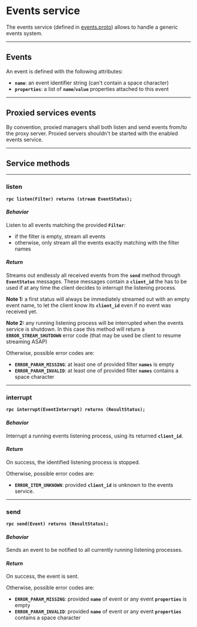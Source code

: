 # Events service

The events service (defined in [events.proto](../protos/grpc_helper/api/events.proto)) allows to handle a generic events system.


---
## Events

An event is defined with the following attributes:
* **`name`**: an event identifier string (can't contain a space character)
* **`properties`**: a list of **`name`**/**`value`** properties attached to this event


---
## Proxied services events

By convention, proxied managers shall both listen and send events from/to the proxy server. Proxied servers shouldn't be started with the enabled events service.


---
## Service methods


---
### listen

**`rpc listen(Filter) returns (stream EventStatus);`**

#### *Behavior*

Listen to all events matching the provided **`Filter`**:
* if the filter is empty, stream all events
* otherwise, only stream all the events exactly matching with the filter names

#### *Return*

Streams out endlessly all received events from the **`send`** method through **`EventStatus`** messages.
These messages contain a **`client_id`** the has to be used if at any time the client decides to interrupt the listening process.

**Note 1:** a first status will always be immediately streamed out with an empty event name, to let the client know its **`client_id`** even if no event was received yet.

**Note 2:** any running listening process will be interrupted when the events service is shutdown. In this case this method will return a 
**`ERROR_STREAM_SHUTDOWN`** error code (that may be used be client to resume streaming ASAP)

Otherwise, possible error codes are:
* **`ERROR_PARAM_MISSING`**: at least one of provided filter **`names`** is empty
* **`ERROR_PARAM_INVALID`**: at least one of provided filter **`names`** contains a space character


---
### interrupt

**`rpc interrupt(EventInterrupt) returns (ResultStatus);`**

#### *Behavior*

Interrupt a running events listening process, using its returned **`client_id`**.

#### *Return*

On success, the identified listening process is stopped.

Otherwise, possible error codes are:
* **`ERROR_ITEM_UNKNOWN`**: provided **`client_id`** is unknown to the events service.


---
### send

**`rpc send(Event) returns (ResultStatus);`**

#### *Behavior*

Sends an event to be notified to all currently running listening processes.

#### *Return*

On success, the event is sent.

Otherwise, possible error codes are:
* **`ERROR_PARAM_MISSING`**: provided **`name`** of event or any event **`properties`** is empty
* **`ERROR_PARAM_INVALID`**: provided **`name`** of event or any event **`properties`** contains a space character

